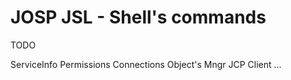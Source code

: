 # JOSP JSL - Shell's commands

TODO

ServiceInfo
Permissions
Connections
Object's Mngr
JCP Client
...


